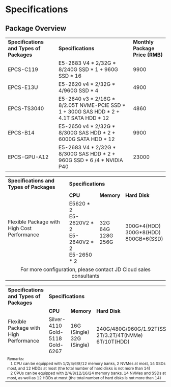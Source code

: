 # Specifications

## Package Overview

<table>
    <tr>
        <td colspan="1"><B>Specifications and Types of Packages</B></td> 
        <td ><B>Specifications</B></td> 	
        <td ><B>Monthly Package Price (RMB)</B></td> 
    </tr>
    <tr>   
		<td >EPCS-C119</td>
		<td >E5-2683 V4 * 2/32G * 8/240G SSD * 1 + 960G SSD * 16</td>
	        <td >9900</td>
     </tr>    
     <tr>
		<td >EPCS-E13U</td>
		<td >E5-2620 v4 * 2/32G * 4/960G SSD * 4</td>
	        <td >4900</td>
     </tr> 
	<tr>
		<td >EPCS-TS3040</td>
		<td >E5-2640 v3 * 2/16G * 8/2.05T NVME-PCIE SSD * 1 + 300G SAS HDD * 2 + 4.1T SATA HDD * 12</td>
	        <td >4860</td>   
     </tr>   
	<tr>
		<td >EPCS-B14</td>
		<td >E5-2650 v4 * 2/32G * 8/300G SAS HDD * 2 + 6000G SATA HDD * 12</td>
	        <td >9900</td>   
     </tr>   
	<tr>
		<td >EPCS-GPU-A12</td>
		<td >E5-2683 V4 * 2/32G * 8/300G SAS HDD * 2 + 960G SSD * 6 /4 * NVIDIA P40</td>
	        <td >23000</td>  
	</tr> 
</table>


<table>
    <tr>
        <td colspan="1"><B>Specifications and Types of Packages</B></td> 
        <td colspan="3"><B>Specifications</B></td> 	
    </tr>
    <tr>   
        <td rowspan="2">Flexible Package with High Cost Performance</td>
		<td ><B>CPU</B></td>
	        <td ><B>Memory</B></td>
	        <td ><B>Hard Disk</B></td>
    </tr>
	<tr>   
		<td >E5620 * 2<br>
		E5-2620V2 * 2<br>
		E5-2640V2 * 2<br>
		E5-2650 * 2</td>
		<td >32G<br>
		64G<br>
		128G<br>
		256G</td>
		<td >300G*4(HDD)<br>
		300G*8(HDD)<br>
		800GB*6(SSD)</td>
     </tr>
     <tr>
	<td colspan="4"  align="center">For more configuration, please contact JD Cloud sales consultants</td> 	
    </tr>
</table>


<table>
    <tr>
        <td colspan="1"><B>Specifications and Types of Packages</B></td> 
        <td colspan="3"><B>Specifications</B></td> 	
    </tr>
    <tr>   
        <td rowspan="2">Flexible Package with High Performance</td>
		<td ><B>CPU</B></td>
	        <td ><B>Memory</B></td>
	        <td ><B>Hard Disk</B></td>
    </tr>
	<tr>   
		<td > Silver-4110<br>
		Gold-5118<br>
		Gold-6267</td>
		<td >16G (Single)<br>
		32G (Single)</td>
		<td >240G/480G/960G/1.92T(SSD)<br>
		2T/3.2T/4T(NVMe)<br>
		6T/10T(HDD)</td>
     </tr>
    <tr style="font-size:12px;">
	<td colspan="4">Remarks:<br> 
&nbsp; &nbsp;1 CPU can be equipped with 1/2/4/6/8/12 memory banks, 2 NVMes at most, 14 SSDs at most, and 12 HDDs at most (the total number of hard disks is not more than 14)<br> 
&nbsp; &nbsp;2 CPUs can be equipped with 2/4/8/12/16/24 memory banks, 14 NVMes and SSDs at most, as well as 12 HDDs at most (the total number of hard disks is not more than 14)</td> 	
    </tr>
    
</table>
